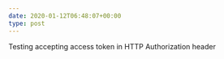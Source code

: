 ```yaml
---
date: 2020-01-12T06:48:07+00:00
type: post
---
```

Testing accepting access token in HTTP Authorization header
